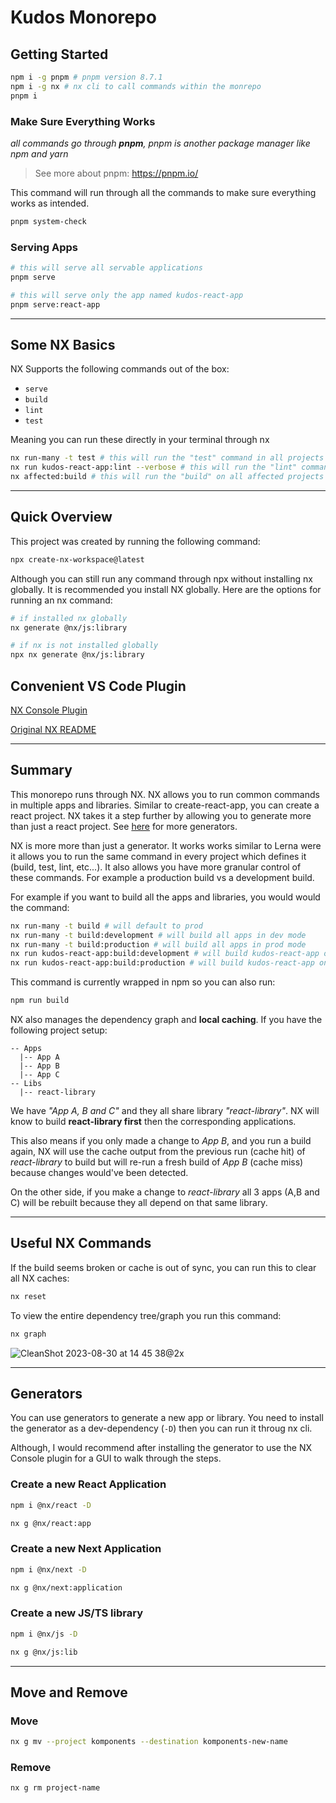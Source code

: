 # Kudos Monorepo

## Getting Started

```sh
npm i -g pnpm # pnpm version 8.7.1
npm i -g nx # nx cli to call commands within the monrepo
pnpm i
```

### Make Sure Everything Works

_all commands go through **pnpm**, pnpm is another package manager like npm and yarn_

> See more about pnpm: https://pnpm.io/

This command will run through all the commands to make sure everything works as intended.

```sh
pnpm system-check
```

### Serving Apps

```sh
# this will serve all servable applications
pnpm serve

# this will serve only the app named kudos-react-app
pnpm serve:react-app
```

---

## Some NX Basics

NX Supports the following commands out of the box:

- `serve`
- `build`
- `lint`
- `test`

Meaning you can run these directly in your terminal through nx

```sh
nx run-many -t test # this will run the "test" command in all projects which define the command "test"
nx run kudos-react-app:lint --verbose # this will run the "lint" command in the kudos-react-app project
nx affected:build # this will run the "build" on all affected projects since the last commit
```

---

## Quick Overview

This project was created by running the following command:

```sh
npx create-nx-workspace@latest
```

Although you can still run any command through npx without installing nx globally. It is recommended you install NX globally. Here are the options for running an nx command:

```sh
# if installed nx globally
nx generate @nx/js:library

# if nx is not installed globally
npx nx generate @nx/js:library
```

## Convenient VS Code Plugin

[NX Console Plugin](https://marketplace.visualstudio.com/items?itemName=nrwl.angular-console)

[Original NX README](./README-NX.md)

---

## Summary

This monorepo runs through NX. NX allows you to run common commands in multiple apps and libraries. Similar to create-react-app, you can create a react project. NX takes it a step further by allowing you to generate more than just a react project. See [here](https://nx.dev/packages/nest/generators/application) for more generators.

NX is more more than just a generator. It works works similar to Lerna were it allows you to run the same command in every project which defines it (build, test, lint, etc...). It also allows you have more granular control of these commands. For example a production build vs a development build.

For example if you want to build all the apps and libraries, you would would the command:

```sh
nx run-many -t build # will default to prod
nx run-many -t build:development # will build all apps in dev mode
nx run-many -t build:production # will build all apps in prod mode
nx run kudos-react-app:build:development # will build kudos-react-app only in dev mode
nx run kudos-react-app:build:production # will build kudos-react-app only in prod mode
```

This command is currently wrapped in npm so you can also run:

```sh
npm run build
```

NX also manages the dependency graph and **local caching**. If you have the following project setup:

```
-- Apps
  |-- App A
  |-- App B
  |-- App C
-- Libs
  |-- react-library
```

We have _"App A, B and C"_ and they all share library _"react-library"_. NX will know to build **react-library first** then the corresponding applications.

This also means if you only made a change to _App B_, and you run a build again, NX will use the cache output from the previous run (cache hit) of _react-library_ to build but will re-run a fresh build of _App B_ (cache miss) because changes would've been detected.

On the other side, if you make a change to _react-library_ all 3 apps (A,B and C) will be rebuilt because they all depend on that same library.

---

## Useful NX Commands

If the build seems broken or cache is out of sync, you can run this to clear all NX caches:

```sh
nx reset
```

To view the entire dependency tree/graph you run this command:

```sh
nx graph
```

![CleanShot 2023-08-30 at 14 45 38@2x](https://github.com/chesterkudos/ovation/assets/142827766/23072f39-170e-42e9-8c3b-0ccc05ba8fe5)

---

## Generators

You can use generators to generate a new app or library. You need to install the generator as a dev-dependency (`-D`) then you can run it throug nx cli.

Although, I would recommend after installing the generator to use the NX Console plugin for a GUI to walk through the steps.

### Create a new React Application

```sh
npm i @nx/react -D

nx g @nx/react:app
```

### Create a new Next Application

```sh
npm i @nx/next -D

nx g @nx/next:application
```

### Create a new JS/TS library

```sh
npm i @nx/js -D

nx g @nx/js:lib
```

---

## Move and Remove

### Move

```sh
nx g mv --project komponents --destination komponents-new-name
```

### Remove

```sh
nx g rm project-name
```
